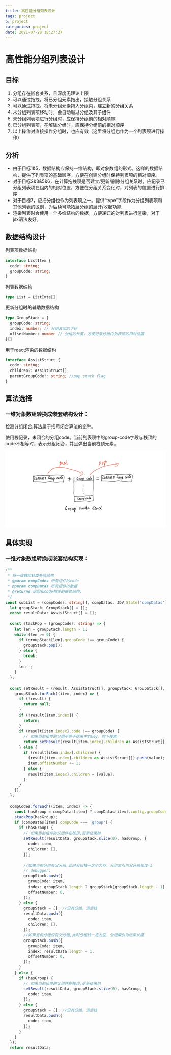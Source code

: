 ```yaml
---
title: 高性能分组列表设计
tags: project
p: project
categories: project
date: 2021-07-28 18:27:27
---
```

# 高性能分组列表设计
## 目标
1. 分组存在嵌套关系，且深度无理论上限
2. 可以通过拖拽，将已分组元素拖出，接触分组关系
3. 可以通过拖拽，将未分组元素拖入分组内，建立新的分组关系
4. 未分组列表项移动时，会自动越过分组及其子组件
5. 未分组列表项进行分组时，应保持分组前的相对顺序
6. 已分组列表项，在解除分组时，应保持分组前的相对顺序
7. 以上操作对直接操作分组时，也应有效（这里将分组也作为一个列表项进行操作）
## 分析
+ 由于目标1&5，数据结构应保持一维结构，即对象数组的形式。这样的数据结构，提供了列表项的基础顺序，方便在创建分组时保持列表项的相对顺序。
+ 对于目标2&3&5&6，在计算拖拽项是否建立/更新/删除分组关系时，应记录已分组列表项在组内的相对位置，方便在分组关系变化时，对列表的位置进行排序
+ 对于目标7，应把分组也作为列表项之一。提供“type”字段作为分组列表项和其他列表的区别，为后续可能拓展分组的展开/收起功能
+ 渲染列表时会使用一个多维结构的数据，方便递归的对列表进行渲染，对于jsx语法友好。
## 数据结构设计

列表项数据结构

```typescript
interface ListItem {
  code: string;
  groupCode: string;
}
```

列表数据结构

```typescript
type List = ListImte[]
```

更新分组时的辅助数据结构

```typescript
type GroupStack = {
  groupCode: string;
  index: number; // 分组真实的下标
  offsetNumber: number // 分组的长度，方便记录分组内列表项的相对位置
}[]
```

用于react渲染的数据结构

```typescript
interface AssistStruct {
  code: string;
  children?: AssistStruct[];
  parentGroupCode?: string; //pop stack flag
}
```



## 算法选择

### 一维对象数组转换成嵌套结构设计：

检测分组闭合,算法属于括号闭合算法的变种。

使用栈记录，未闭合的分组code。当前列表项中的group-code字段与栈顶的code不相等时，表示分组闭合，并且弹出当前栈顶元素。

<img src="/images/group_list.png"/>

## 具体实现

### 一维对象数组转换成嵌套结构实现：

```typescript
/**
 * 将一维数组转成多层结构
 * @param compCodes 所有组件的code
 * @param compDatas 所有组件的数据
 * @returns 返回和code相关的嵌套结构、
 */
const subList = (compCodes: string[], compDatas: JDV.State['compDatas']): AssistStruct[] => {
  let groupStack: GroupStack[] = [];
  const resultData: AssistStruct[] = [];

  const stackPop = (groupCode?: string) => {
    let len = groupStack.length - 1;
    while (len >= 0) {
      if (groupStack[len].groupCode !== groupCode) {
        groupStack.pop();
      } else {
        break;
      }
      len--;
    }
  };

  const setResult = (result: AssistStruct[], groupStack: GroupStack[], groupCode: string, value: AssistStruct) => {
    groupStack.forEach((item, index) => {
      if (!result) {
        return null;
      }
      if (!result[item.index]) {
        return;
      }
      if (result[item.index].code !== groupCode) {
        // 如果当前组件的分组不等于结果中的key，向下搜索
        return setResult(result[item.index].children as AssistStruct[], groupStack.slice(index + 1), groupCode, value);
      } else {
        if (result[item.index].children) {
          (result[item.index].children as AssistStruct[]).push(value);
          item.offsetNumber += 1;
        } else {
          result[item.index].children = [value];
        }
      }
    });
  };

  compCodes.forEach((item, index) => {
    const hasGroup = compDatas[item] ? compDatas[item].config.groupCode : undefined;
    stackPop(hasGroup);
    if (compDatas[item].compCode === 'group') {
      if (hasGroup) {
        // 如果当前组件的父组件在栈顶,更新结果树
        setResult(resultData, groupStack.slice(0), hasGroup, {
          code: item,
          children: [],
        });

        //如果当前分组有父分组,此时分组栈一定不为空，分组索引为父分组长度-1
        // debugger;
        groupStack.push({
          groupCode: item,
          index: groupStack.length ? groupStack[groupStack.length - 1].offsetNumber - 1 : index,
          offsetNumber: 0,
        });
      } else {
        groupStack = []; //没有分组，清空栈
        resultData.push({
          code: item,
          children: [],
        });
        //如果当前分组没有父分组,此时分组栈一定为空，分组索引为结果长度
        groupStack.push({
          groupCode: item,
          index: resultData.length - 1,
          offsetNumber: 0,
        });
      }
    } else {
      if (hasGroup) {
        // 如果当前组件的父组件在栈顶,更新结果树
        setResult(resultData, groupStack.slice(0), hasGroup, {
          code: item,
        });
      } else {
        groupStack = []; //没有分组，清空栈
        resultData.push({
          code: item,
        });
      }
    }
  });
  return resultData;
```

